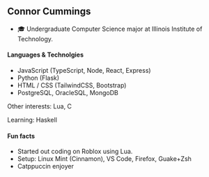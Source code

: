 ## Connor Cummings
* 🎓 Undergraduate Computer Science major at Illinois Institute of Technology.

#### Languages & Technolgies
- JavaScript (TypeScript, Node, React, Express) 
- Python (Flask)
- HTML / CSS (TailwindCSS, Bootstrap) 
- PostgreSQL, OracleSQL, MongoDB

Other interests: Lua, C

Learning: Haskell

#### Fun facts
* Started out coding on Roblox using Lua.
* Setup: Linux Mint (Cinnamon), VS Code, Firefox, Guake+Zsh
* Catppuccin enjoyer
